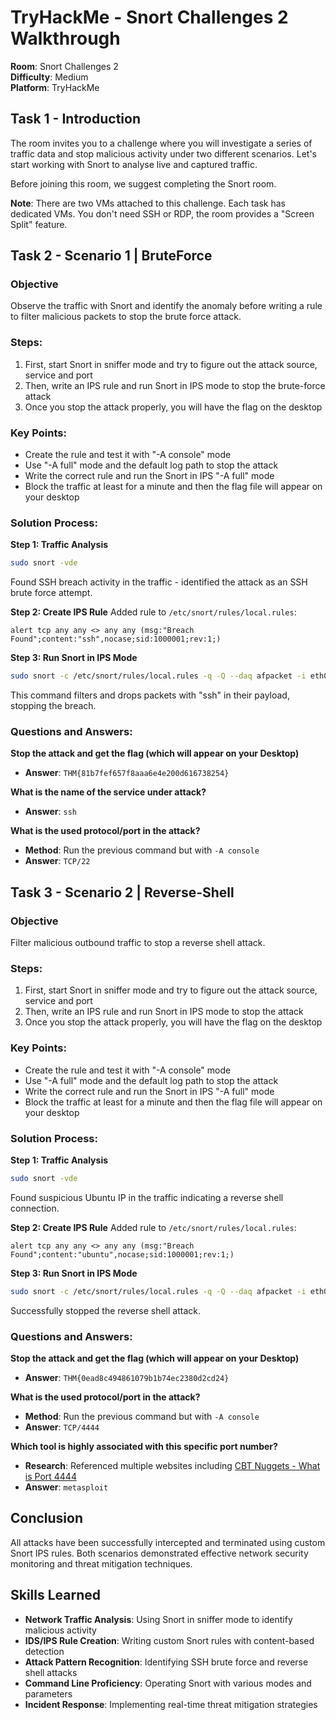 # TryHackMe - Snort Challenges 2 Walkthrough

**Room**: Snort Challenges 2  
**Difficulty**: Medium  
**Platform**: TryHackMe

## Task 1 - Introduction

The room invites you to a challenge where you will investigate a series of traffic data and stop malicious activity under two different scenarios. Let's start working with Snort to analyse live and captured traffic.

Before joining this room, we suggest completing the Snort room.

**Note**: There are two VMs attached to this challenge. Each task has dedicated VMs. You don't need SSH or RDP, the room provides a "Screen Split" feature.

## Task 2 - Scenario 1 | BruteForce

### Objective
Observe the traffic with Snort and identify the anomaly before writing a rule to filter malicious packets to stop the brute force attack.

### Steps:
1. First, start Snort in sniffer mode and try to figure out the attack source, service and port
2. Then, write an IPS rule and run Snort in IPS mode to stop the brute-force attack
3. Once you stop the attack properly, you will have the flag on the desktop

### Key Points:
- Create the rule and test it with "-A console" mode
- Use "-A full" mode and the default log path to stop the attack
- Write the correct rule and run the Snort in IPS "-A full" mode
- Block the traffic at least for a minute and then the flag file will appear on your desktop

### Solution Process:

**Step 1: Traffic Analysis**
```bash
sudo snort -vde
```

Found SSH breach activity in the traffic - identified the attack as an SSH brute force attempt.

**Step 2: Create IPS Rule**
Added rule to `/etc/snort/rules/local.rules`:
```
alert tcp any any <> any any (msg:"Breach Found";content:"ssh",nocase;sid:1000001;rev:1;)
```

**Step 3: Run Snort in IPS Mode**
```bash
sudo snort -c /etc/snort/rules/local.rules -q -Q --daq afpacket -i eth0:eth1 -A full
```

This command filters and drops packets with "ssh" in their payload, stopping the breach.

### Questions and Answers:

**Stop the attack and get the flag (which will appear on your Desktop)**
- **Answer**: `THM{81b7fef657f8aaa6e4e200d616738254}`

**What is the name of the service under attack?**
- **Answer**: `ssh`

**What is the used protocol/port in the attack?**
- **Method**: Run the previous command but with `-A console`
- **Answer**: `TCP/22`

## Task 3 - Scenario 2 | Reverse-Shell

### Objective
Filter malicious outbound traffic to stop a reverse shell attack.

### Steps:
1. First, start Snort in sniffer mode and try to figure out the attack source, service and port
2. Then, write an IPS rule and run Snort in IPS mode to stop the attack
3. Once you stop the attack properly, you will have the flag on the desktop

### Key Points:
- Create the rule and test it with "-A console" mode
- Use "-A full" mode and the default log path to stop the attack
- Write the correct rule and run the Snort in IPS "-A full" mode
- Block the traffic at least for a minute and then the flag file will appear on your desktop

### Solution Process:

**Step 1: Traffic Analysis**
```bash
sudo snort -vde
```

Found suspicious Ubuntu IP in the traffic indicating a reverse shell connection.

**Step 2: Create IPS Rule**
Added rule to `/etc/snort/rules/local.rules`:
```
alert tcp any any <> any any (msg:"Breach Found";content:"ubuntu",nocase;sid:1000001;rev:1;)
```

**Step 3: Run Snort in IPS Mode**
```bash
sudo snort -c /etc/snort/rules/local.rules -q -Q --daq afpacket -i eth0:eth1 -A full
```

Successfully stopped the reverse shell attack.

### Questions and Answers:

**Stop the attack and get the flag (which will appear on your Desktop)**
- **Answer**: `THM{0ead8c494861079b1b74ec2380d2cd24}`

**What is the used protocol/port in the attack?**
- **Method**: Run the previous command but with `-A console`
- **Answer**: `TCP/4444`

**Which tool is highly associated with this specific port number?**
- **Research**: Referenced multiple websites including [CBT Nuggets - What is Port 4444](https://www.cbtnuggets.com/common-ports/what-is-port-4444)
- **Answer**: `metasploit`

## Conclusion

All attacks have been successfully intercepted and terminated using custom Snort IPS rules. Both scenarios demonstrated effective network security monitoring and threat mitigation techniques.

## Skills Learned

- **Network Traffic Analysis**: Using Snort in sniffer mode to identify malicious activity
- **IDS/IPS Rule Creation**: Writing custom Snort rules with content-based detection
- **Attack Pattern Recognition**: Identifying SSH brute force and reverse shell attacks
- **Command Line Proficiency**: Operating Snort with various modes and parameters
- **Incident Response**: Implementing real-time threat mitigation strategies
